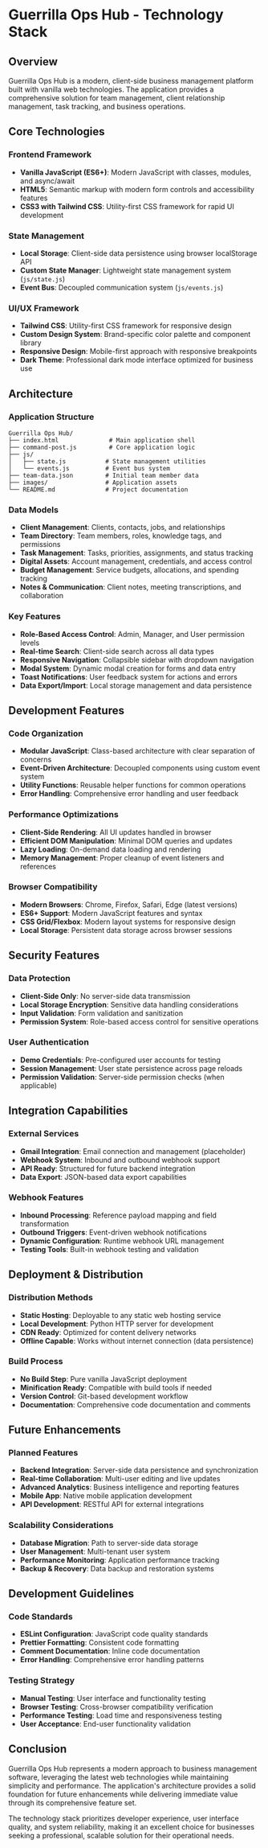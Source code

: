 # Guerrilla Ops Hub - Technology Stack

## Overview
Guerrilla Ops Hub is a modern, client-side business management platform built with vanilla web technologies. The application provides a comprehensive solution for team management, client relationship management, task tracking, and business operations.

## Core Technologies

### Frontend Framework
- **Vanilla JavaScript (ES6+)**: Modern JavaScript with classes, modules, and async/await
- **HTML5**: Semantic markup with modern form controls and accessibility features
- **CSS3 with Tailwind CSS**: Utility-first CSS framework for rapid UI development

### State Management
- **Local Storage**: Client-side data persistence using browser localStorage API
- **Custom State Manager**: Lightweight state management system (`js/state.js`)
- **Event Bus**: Decoupled communication system (`js/events.js`)

### UI/UX Framework
- **Tailwind CSS**: Utility-first CSS framework for responsive design
- **Custom Design System**: Brand-specific color palette and component library
- **Responsive Design**: Mobile-first approach with responsive breakpoints
- **Dark Theme**: Professional dark mode interface optimized for business use

## Architecture

### Application Structure
```
Guerrilla Ops Hub/
├── index.html              # Main application shell
├── command-post.js         # Core application logic
├── js/
│   ├── state.js           # State management utilities
│   └── events.js          # Event bus system
├── team-data.json         # Initial team member data
├── images/                # Application assets
└── README.md              # Project documentation
```

### Data Models
- **Client Management**: Clients, contacts, jobs, and relationships
- **Team Directory**: Team members, roles, knowledge tags, and permissions
- **Task Management**: Tasks, priorities, assignments, and status tracking
- **Digital Assets**: Account management, credentials, and access control
- **Budget Management**: Service budgets, allocations, and spending tracking
- **Notes & Communication**: Client notes, meeting transcriptions, and collaboration

### Key Features
- **Role-Based Access Control**: Admin, Manager, and User permission levels
- **Real-time Search**: Client-side search across all data types
- **Responsive Navigation**: Collapsible sidebar with dropdown navigation
- **Modal System**: Dynamic modal creation for forms and data entry
- **Toast Notifications**: User feedback system for actions and errors
- **Data Export/Import**: Local storage management and data persistence

## Development Features

### Code Organization
- **Modular JavaScript**: Class-based architecture with clear separation of concerns
- **Event-Driven Architecture**: Decoupled components using custom event system
- **Utility Functions**: Reusable helper functions for common operations
- **Error Handling**: Comprehensive error handling and user feedback

### Performance Optimizations
- **Client-Side Rendering**: All UI updates handled in browser
- **Efficient DOM Manipulation**: Minimal DOM queries and updates
- **Lazy Loading**: On-demand data loading and rendering
- **Memory Management**: Proper cleanup of event listeners and references

### Browser Compatibility
- **Modern Browsers**: Chrome, Firefox, Safari, Edge (latest versions)
- **ES6+ Support**: Modern JavaScript features and syntax
- **CSS Grid/Flexbox**: Modern layout systems for responsive design
- **Local Storage**: Persistent data storage across browser sessions

## Security Features

### Data Protection
- **Client-Side Only**: No server-side data transmission
- **Local Storage Encryption**: Sensitive data handling considerations
- **Input Validation**: Form validation and sanitization
- **Permission System**: Role-based access control for sensitive operations

### User Authentication
- **Demo Credentials**: Pre-configured user accounts for testing
- **Session Management**: User state persistence across page reloads
- **Permission Validation**: Server-side permission checks (when applicable)

## Integration Capabilities

### External Services
- **Gmail Integration**: Email connection and management (placeholder)
- **Webhook System**: Inbound and outbound webhook support
- **API Ready**: Structured for future backend integration
- **Data Export**: JSON-based data export capabilities

### Webhook Features
- **Inbound Processing**: Reference payload mapping and field transformation
- **Outbound Triggers**: Event-driven webhook notifications
- **Dynamic Configuration**: Runtime webhook URL management
- **Testing Tools**: Built-in webhook testing and validation

## Deployment & Distribution

### Distribution Methods
- **Static Hosting**: Deployable to any static web hosting service
- **Local Development**: Python HTTP server for development
- **CDN Ready**: Optimized for content delivery networks
- **Offline Capable**: Works without internet connection (data persistence)

### Build Process
- **No Build Step**: Pure vanilla JavaScript deployment
- **Minification Ready**: Compatible with build tools if needed
- **Version Control**: Git-based development workflow
- **Documentation**: Comprehensive code documentation and comments

## Future Enhancements

### Planned Features
- **Backend Integration**: Server-side data persistence and synchronization
- **Real-time Collaboration**: Multi-user editing and live updates
- **Advanced Analytics**: Business intelligence and reporting features
- **Mobile App**: Native mobile application development
- **API Development**: RESTful API for external integrations

### Scalability Considerations
- **Database Migration**: Path to server-side data storage
- **User Management**: Multi-tenant user system
- **Performance Monitoring**: Application performance tracking
- **Backup & Recovery**: Data backup and restoration systems

## Development Guidelines

### Code Standards
- **ESLint Configuration**: JavaScript code quality standards
- **Prettier Formatting**: Consistent code formatting
- **Comment Documentation**: Inline code documentation
- **Error Handling**: Comprehensive error handling patterns

### Testing Strategy
- **Manual Testing**: User interface and functionality testing
- **Browser Testing**: Cross-browser compatibility verification
- **Performance Testing**: Load time and responsiveness testing
- **User Acceptance**: End-user functionality validation

## Conclusion

Guerrilla Ops Hub represents a modern approach to business management software, leveraging the latest web technologies while maintaining simplicity and performance. The application's architecture provides a solid foundation for future enhancements while delivering immediate value through its comprehensive feature set.

The technology stack prioritizes developer experience, user interface quality, and system reliability, making it an excellent choice for businesses seeking a professional, scalable solution for their operational needs.




